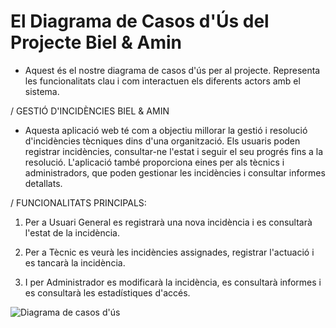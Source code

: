 # El Diagrama de Casos d'Ús del Projecte Biel & Amin

- Aquest és el nostre diagrama de casos d'ús per al projecte. Representa les funcionalitats clau i com interactuen els diferents actors amb el sistema.
  

/ GESTIÓ D'INCIDÈNCIES BIEL & AMIN

- Aquesta aplicació web té com a objectiu millorar la gestió i resolució d'incidències tècniques dins d'una organització. Els usuaris poden registrar incidències, consultar-ne l'estat i seguir el seu progrés fins a la resolució. L'aplicació també proporciona eines per als tècnics i administradors, que poden gestionar les incidències i consultar informes detallats.


/ FUNCIONALITATS PRINCIPALS:

1. Per a Usuari General es registrarà una nova incidència i es consultarà l'estat de la incidència.

2. Per a Tècnic es veurà les incidències assignades, registrar l'actuació i es tancarà la incidència.

3. I per Administrador es modificarà la incidència, es consultarà informes i es consultarà les estadístiques d'accés.



![Diagrama de casos d'ús ](https://github.com/user-attachments/assets/1c521f0b-f87a-4b6b-b9cc-157f1ff0a45f)
